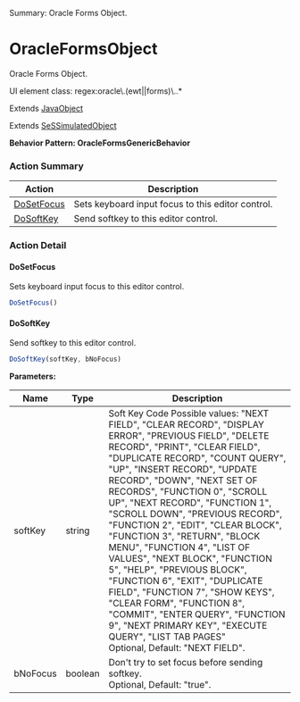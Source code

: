 Summary: Oracle Forms Object.

# OracleFormsObject

Oracle Forms Object.
 
UI element class: regex:oracle\\.(ewt||forms)\\..*

Extends [JavaObject](JavaObject.md)

Extends [SeSSimulatedObject](SeSSimulatedObject.md)





**Behavior Pattern: OracleFormsGenericBehavior**


<!-- ============================== property summary ========================== -->

	
<!-- ============================== action summary ========================== -->



### Action Summary

|  **Action** | **Description** | 
| ----------- | --------------- |
|	[DoSetFocus](#dosetfocus) | Sets keyboard input focus to this editor control. |
|	[DoSoftKey](#dosoftkey) | Send softkey to this editor control. |




<!-- ============================== property detail ========================== -->
	
	
<!-- ============================== action detail ========================== -->
	
### Action Detail
		
<a name="DoSetFocus"></a>    
#### DoSetFocus

Sets keyboard input focus to this editor control.

```javascript
DoSetFocus() 
```





<a name="see.also.oracleformsobject.dosetfocus"></a>

<a name="DoSoftKey"></a>    
#### DoSoftKey

Send softkey to this editor control.

```javascript
DoSoftKey(softKey, bNoFocus) 
```


**Parameters:**

|	**Name** | **Type** | **Description** |
| ---------- | -------- | --------------- |
| softKey | string |	Soft Key Code Possible values: "NEXT FIELD", "CLEAR RECORD", "DISPLAY ERROR", "PREVIOUS FIELD", "DELETE RECORD", "PRINT", "CLEAR FIELD", "DUPLICATE RECORD", "COUNT QUERY", "UP", "INSERT RECORD", "UPDATE RECORD", "DOWN", "NEXT SET OF RECORDS", "FUNCTION 0", "SCROLL UP", "NEXT RECORD", "FUNCTION 1", "SCROLL DOWN", "PREVIOUS RECORD", "FUNCTION 2", "EDIT", "CLEAR BLOCK", "FUNCTION 3", "RETURN", "BLOCK MENU", "FUNCTION 4", "LIST OF VALUES", "NEXT BLOCK", "FUNCTION 5", "HELP", "PREVIOUS BLOCK", "FUNCTION 6", "EXIT", "DUPLICATE FIELD", "FUNCTION 7", "SHOW KEYS", "CLEAR FORM", "FUNCTION 8", "COMMIT", "ENTER QUERY", "FUNCTION 9", "NEXT PRIMARY KEY", "EXECUTE QUERY", "LIST TAB PAGES"<br>Optional, Default: "NEXT FIELD". |
| bNoFocus | boolean |	Don't try to set focus before sending softkey.<br>Optional, Default: "true". |





<a name="see.also.oracleformsobject.dosoftkey"></a>

	

